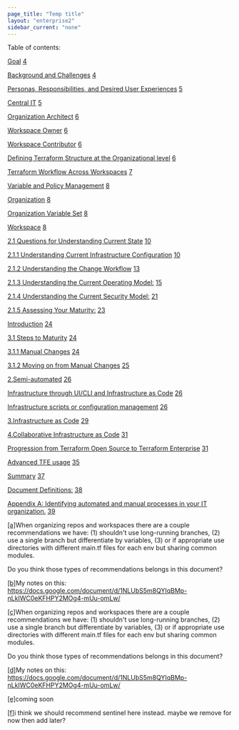 ```yaml
---
page_title: "Temp title"
layout: "enterprise2"
sidebar_current: "none"
---
```


Table of contents:

[Goal](#h.qtb5yevsfaya)        [4](#h.qtb5yevsfaya)

[Background and Challenges](#h.z03bldqkkyv1)        [4](#h.z03bldqkkyv1)

[Personas, Responsibilities, and Desired User Experiences](#h.hlh88cy46ng5)        [5](#h.hlh88cy46ng5)

[Central IT](#h.cmt3wszii75z)        [5](#h.cmt3wszii75z)

[Organization Architect](#h.6n4l4dgywizj)        [6](#h.6n4l4dgywizj)

[Workspace Owner](#h.4cbgg0sgciaa)        [6](#h.4cbgg0sgciaa)

[Workspace Contributor](#h.1te8h4kh3bz9)        [6](#h.1te8h4kh3bz9)

[Defining Terraform Structure at the Organizational level](#h.dmgsgikjj0n2)        [6](#h.dmgsgikjj0n2)

[Terraform Workflow Across Workspaces](#h.sbcxzlsrspfa)        [7](#h.sbcxzlsrspfa)

[Variable and Policy Management](#h.i0ysxrpr74g6)        [8](#h.i0ysxrpr74g6)

[Organization](#h.av39mhs0p9h4)        [8](#h.av39mhs0p9h4)

[Organization Variable Set](#h.rk1ehopcltem)        [8](#h.rk1ehopcltem)

[Workspace](#h.qfbehkdltf2k)        [8](#h.qfbehkdltf2k)

[2.1 Questions for Understanding Current State](#h.u6pma8j3r1ow)        [10](#h.u6pma8j3r1ow)

[2.1.1 Understanding Current Infrastructure Configuration](#h.hemb1e4sg2er)        [10](#h.hemb1e4sg2er)

[2.1.2 Understanding the Change Workflow](#h.z4pk2f9jolsg)        [13](#h.z4pk2f9jolsg)

[2.1.3 Understanding the Current Operating Model:](#h.gw0lwf28wvdw)        [15](#h.gw0lwf28wvdw)

[2.1.4 Understanding the Current Security Model:](#h.u84ai8txtp5x)        [21](#h.u84ai8txtp5x)

[2.1.5 Assessing Your Maturity:](#h.u8veiqjqnmui)        [23](#h.u8veiqjqnmui)

[Introduction](#h.py4hrvo5butw)        [24](#h.py4hrvo5butw)

[3.1 Steps to Maturity](#h.53rcprdtor8k)        [24](#h.53rcprdtor8k)

[3.1.1 Manual Changes](#h.ixnhaen789dv)        [24](#h.ixnhaen789dv)

[3.1.2 Moving on from Manual Changes](#h.3pwqkdv1uele)        [25](#h.3pwqkdv1uele)

[2.Semi-automated](#h.t6vbg7vgsabk)        [26](#h.t6vbg7vgsabk)

[Infrastructure through UI/CLI and Infrastructure as Code](#h.22ankyo6ol4f)        [26](#h.22ankyo6ol4f)

[Infrastructure scripts or configuration management](#h.9v55u768h0jw)        [26](#h.9v55u768h0jw)

[3.Infrastructure as Code](#h.k233l4wnt7aw)        [29](#h.k233l4wnt7aw)

[4.Collaborative Infrastructure as Code](#h.nv68lj13c31j)        [31](#h.nv68lj13c31j)

[Progression from Terraform Open Source to Terraform Enterprise](#h.t3eylsaa4r2h)        [31](#h.t3eylsaa4r2h)

[Advanced TFE usage](#h.qqsls14tse9j)        [35](#h.qqsls14tse9j)

[Summary](#h.8cey8x7yfwz0)        [37](#h.8cey8x7yfwz0)

[Document Definitions:](#h.pzxig87uyjv0)        [38](#h.pzxig87uyjv0)

[Appendix A: Identifying automated and manual processes in your IT organization.](#h.dj1yhi2fvjyk)        [39](#h.dj1yhi2fvjyk)




























[[a]](#cmnt_ref1)When organizing repos and workspaces there are a couple recommendations we have: (1) shouldn't use long-running branches,  (2) use a single branch but differentiate by variables, (3) or if appropriate use directories with different main.tf files for each env but sharing common modules.



Do you think those types of recommendations belongs in this document?





[[b]](#cmnt_ref2)My notes on this: https://docs.google.com/document/d/1NLUbS5m8QYIqBMp-nLkIWC0eKFHPY2MOg4-mUu-omLw/





[[c]](#cmnt_ref3)When organizing repos and workspaces there are a couple recommendations we have: (1) shouldn't use long-running branches,  (2) use a single branch but differentiate by variables, (3) or if appropriate use directories with different main.tf files for each env but sharing common modules.



Do you think those types of recommendations belongs in this document?





[[d]](#cmnt_ref4)My notes on this: https://docs.google.com/document/d/1NLUbS5m8QYIqBMp-nLkIWC0eKFHPY2MOg4-mUu-omLw/





[[e]](#cmnt_ref5)coming soon





[[f]](#cmnt_ref6)i think we should recommend sentinel here instead. maybe we remove for now then add later?

